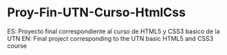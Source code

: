 # Proy-Fin-UTN-Curso-HtmlCss
ES: Proyecto final correspondiente al curso de HTML5 y CSS3 basico de la UTN
EN: Final project corresponding to the UTN basic HTML5 and CSS3 course
